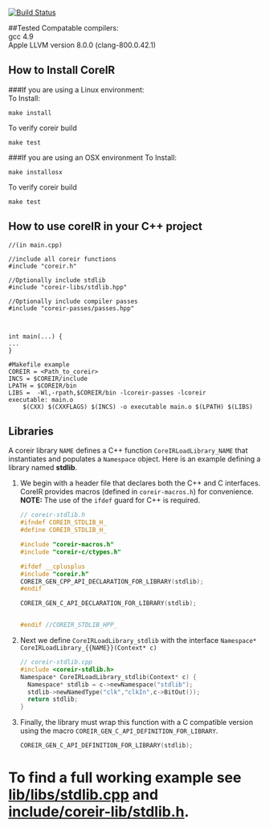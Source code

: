 [![Build Status](https://travis-ci.org/rdaly525/coreir.svg?branch=master)](https://travis-ci.org/rdaly525/coreir)


##Tested Compatable compilers:  
  gcc 4.9  
  Apple LLVM version 8.0.0 (clang-800.0.42.1)  

## How to Install CoreIR

###If you are using a Linux environment:  
  To Install:  
  
    make install
  
  To verify coreir build
    
    make test
  
###If you are using an OSX environment
  To Install:
    
    make installosx

  To verify coreir build
    
    make test

## How to use coreIR in your C++ project
```
//(in main.cpp)

//include all coreir functions
#include "coreir.h"

//Optionally include stdlib
#include "coreir-libs/stdlib.hpp"

//Optionally include compiler passes
#include "coreir-passes/passes.hpp"



int main(...) {
...
}

```

```
#Makefile example
COREIR = <Path_to_coreir>
INCS = $COREIR/include
LPATH = $COREIR/bin
LIBS =  -Wl,-rpath,$COREIR/bin -lcoreir-passes -lcoreir
executable: main.o 
	$(CXX) $(CXXFLAGS) $(INCS) -o executable main.o $(LPATH) $(LIBS) 

```


## Libraries
A coreir library `NAME` defines a C++ function `CoreIRLoadLibrary_NAME` that
instantiates and populates a `Namespace` object.  Here is an example defining a
library named **stdlib**.

1) We begin with a header file that declares both the C++ and C interfaces.
   CoreIR provides macros (defined in `coreir-macros.h`) for convenience.
   **NOTE:** The use of the `ifdef` guard for C++ is required.
   ```cpp
   // coreir-stdlib.h
   #ifndef COREIR_STDLIB_H_
   #define COREIR_STDLIB_H_
   
   #include "coreir-macros.h"
   #include "coreir-c/ctypes.h"
   
   #ifdef __cplusplus
   #include "coreir.h"
   COREIR_GEN_CPP_API_DECLARATION_FOR_LIBRARY(stdlib);
   #endif
   
   COREIR_GEN_C_API_DECLARATION_FOR_LIBRARY(stdlib);
   
   
   #endif //COREIR_STDLIB_HPP_
   ```

2) Next we define `CoreIRLoadLibrary_stdlib` with the interface `Namespace* CoreIRLoadLibrary_{{NAME}}(Context* c)`
   ```cpp
   // coreir-stdlib.cpp
   #include <coreir-stdlib.h>
   Namespace* CoreIRLoadLibrary_stdlib(Context* c) {
     Namespace* stdlib = c->newNamespace("stdlib");
     stdlib->newNamedType("clk","clkIn",c->BitOut());
     return stdlib;
   }
   ```

3) Finally, the library must wrap this function with a C compatible version using
   the macro `COREIR_GEN_C_API_DEFINITION_FOR_LIBRARY`.
   ```cpp
   COREIR_GEN_C_API_DEFINITION_FOR_LIBRARY(stdlib);
   ```

To find a full working example see [lib/libs/stdlib.cpp](lib/libs/stdlib.cpp) and
[include/coreir-lib/stdlib.h](include/coreir-lib/stdlib.h).
=======
